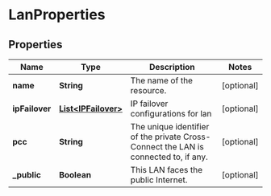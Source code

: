 

# LanProperties

## Properties

| Name | Type | Description | Notes |
| ------------ | ------------- | ------------- | ------------- |
| **name** | **String** | The name of the  resource. |  [optional] |
| **ipFailover** | [**List&lt;IPFailover&gt;**](IPFailover.md) | IP failover configurations for lan |  [optional] |
| **pcc** | **String** | The unique identifier of the private Cross-Connect the LAN is connected to, if any. |  [optional] |
| **_public** | **Boolean** | This LAN faces the public Internet. |  [optional] |



